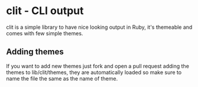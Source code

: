clit - CLI output
=================
clit is a simple library to have nice looking output in Ruby, it's themeable
and comes with few simple themes.

Adding themes
-------------
If you want to add new themes just fork and open a pull request adding the
themes to lib/clit/themes, they are automatically loaded so make sure to name
the file the same as the name of theme.
